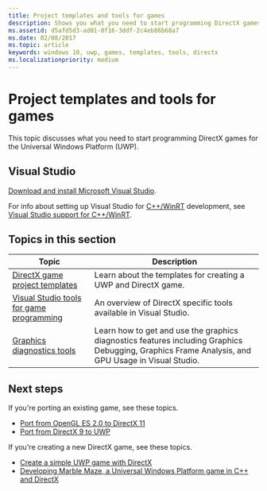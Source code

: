 ```yaml
---
title: Project templates and tools for games
description: Shows you what you need to start programming DirectX games for the Universal Windows Platform (UWP).
ms.assetid: d5afd5d3-ad01-0f16-3ddf-2c4eb86b68a7
ms.date: 02/08/2017
ms.topic: article
keywords: windows 10, uwp, games, templates, tools, directx
ms.localizationpriority: medium
---
```


# Project templates and tools for games

This topic discusses what you need to start programming DirectX games for the Universal Windows Platform (UWP).

## Visual Studio

[Download and install Microsoft Visual Studio](https://visualstudio.microsoft.com/downloads/).

For info about setting up Visual Studio for [C++/WinRT](/windows/uwp/cpp-and-winrt-apis/) development, see [Visual Studio support for C++/WinRT](/windows/uwp/cpp-and-winrt-apis/intro-to-using-cpp-with-winrt#visual-studio-support-for-cwinrt-xaml-the-vsix-extension-and-the-nuget-package).

## Topics in this section

|Topic|Description|
|-|-|
|[DirectX game project templates](user-interface.md)|Learn about the templates for creating a UWP and DirectX game.|
|[Visual Studio tools for game programming](set-up-visual-studio-for-game-development.md)|An overview of DirectX specific tools available in Visual Studio.|
|[Graphics diagnostics tools](use-the-directx-runtime-and-visual-studio-graphics-diagnostic-features.md)|Learn how to get and use the graphics diagnostics features including Graphics Debugging, Graphics Frame Analysis, and GPU Usage in Visual Studio.|

## Next steps

If you're porting an existing game, see these topics.

- [Port from OpenGL ES 2.0 to DirectX 11](port-from-opengl-es-2-0-to-directx-11-1.md)
- [Port from DirectX 9 to UWP](porting-your-directx-9-game-to-windows-store.md)

If you're creating a new DirectX game, see these topics.

- [Create a simple UWP game with DirectX](tutorial--create-your-first-uwp-directx-game.md)
- [Developing Marble Maze, a Universal Windows Platform game in C++ and DirectX](developing-marble-maze-a-windows-store-game-in-cpp-and-directx.md)